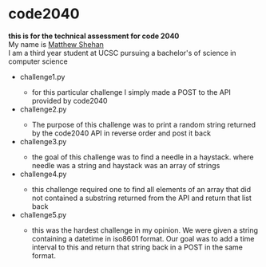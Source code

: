 # code2040
<b>this is for the technical assessment for code 2040</b>
<br>My name is <a href="https://www.linkedin.com/in/mshehan" target='_blank'>Matthew Shehan</a>
<br>I am a third year student at UCSC pursuing a bachelor's of science in computer science
<br>
<ul>
 <li>challenge1.py</li>
 <ul><li> for this particular challenge I simply made a POST to the API provided by code2040</li></ul>
 <li>challenge2.py</li>
 <ul><li>The purpose of this challenge was to print a random string returned by the code2040 API in reverse order and post it back</li>       </ul>
 <li>challenge3.py</li>
 <ul><li>the goal of this challenge was to find a needle in a haystack. where needle was a string and haystack was an array of strings</li></ul>
 <li>challenge4.py</li>
 <ul><li>this challenge required one to find all elements of an array that did not contained a substring returned from the API and return that list back</li></ul>
 <li>challenge5.py</li>
 <ul><li>this was the hardest challenge in my opinion. We were given a string containing a datetime in iso8601 format. Our goal was to add a time interval to this and return that string back in a POST in the same format.</li></ul>
</ul>
